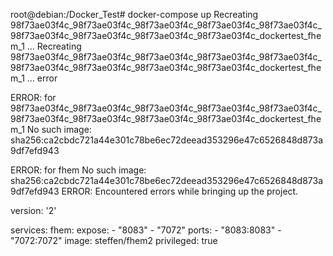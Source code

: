 root@debian:/Docker_Test# docker-compose up
Recreating 98f73ae03f4c_98f73ae03f4c_98f73ae03f4c_98f73ae03f4c_98f73ae03f4c_98f73ae03f4c_98f73ae03f4c_98f73ae03f4c_98f73ae03f4c_dockertest_fhem_1 ...
Recreating 98f73ae03f4c_98f73ae03f4c_98f73ae03f4c_98f73ae03f4c_98f73ae03f4c_98f73ae03f4c_98f73ae03f4c_98f73ae03f4c_98f73ae03f4c_dockertest_fhem_1 ... error

ERROR: for 98f73ae03f4c_98f73ae03f4c_98f73ae03f4c_98f73ae03f4c_98f73ae03f4c_98f73ae03f4c_98f73ae03f4c_98f73ae03f4c_98f73ae03f4c_dockertest_fhem_1  No such image: sha256:ca2cbdc721a44e301c78be6ec72deead353296e47c6526848d873a9df7efd943

ERROR: for fhem  No such image: sha256:ca2cbdc721a44e301c78be6ec72deead353296e47c6526848d873a9df7efd943
ERROR: Encountered errors while bringing up the project.

version: '2'

services:
    fhem:
        expose:
            - "8083"
            - "7072"
        ports:
            - "8083:8083"
            - "7072:7072"
        image: steffen/fhem2
        privileged: true
